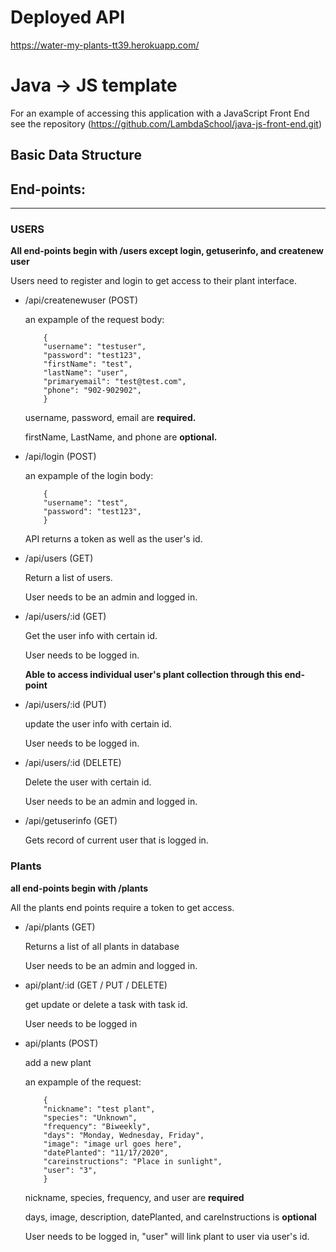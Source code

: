 # Deployed API
https://water-my-plants-tt39.herokuapp.com/

# Java -> JS template

For an example of accessing this application with a JavaScript Front End see the repository (https://github.com/LambdaSchool/java-js-front-end.git)


## Basic Data Structure


## End-points:

---

### USERS

**All end-points begin with /users except login, getuserinfo, and createnew user**

Users need to register and login to get access to their plant interface.

* /api/createnewuser (POST)

    an expample of the request body:
    ```
        {
        "username": "testuser",
        "password": "test123",
        "firstName": "test",
        "lastName": "user",
        "primaryemail": "test@test.com",
        "phone": "902-902902",
        }
    ```

    username, password, email are **required.**

    firstName, LastName, and phone are **optional.**

* /api/login (POST)

    an expample of the login body:
    ```
        {
        "username": "test",
        "password": "test123",
        }
    ```
    API returns a token as well as the user's id.

* /api/users (GET)

    Return a list of users.

    User needs to be an admin and logged in.
    
    
* /api/users/:id (GET)

    Get the user info with certain id.

    User needs to be logged in.
    
    **Able to access individual user's plant collection through this end-point**
    
    
 * /api/users/:id (PUT)

    update the user info with certain id.

    User needs to be logged in.
    

* /api/users/:id (DELETE)

    Delete the user with certain id.

    User needs to be an admin and logged in.
    
* /api/getuserinfo (GET)

    Gets record of current user that is logged in.
    

### Plants

**all end-points begin with /plants**

All the plants end points require a token to get access.

* /api/plants (GET)

    Returns a list of all plants in database
    
    User needs to be an admin and logged in.
    
    
* api/plant/:id (GET / PUT / DELETE)

    get update or delete a task with task id.
    
    User needs to be logged in
    

* api/plants (POST)

    add a new plant

    an expample of the request:
    ```
        {
        "nickname": "test plant",
        "species": "Unknown",
        "frequency": "Biweekly",
        "days": "Monday, Wednesday, Friday",
        "image": "image url goes here",
        "datePlanted": "11/17/2020",
        "careinstructions": "Place in sunlight",
        "user": "3",
        }
    ```
    nickname, species, frequency, and user are **required**

    days, image, description, datePlanted, and careInstructions is **optional**
    
    User needs to be logged in, "user" will link plant to user via user's id.

